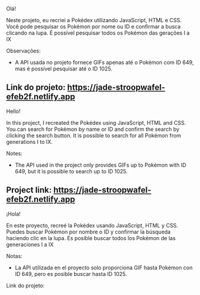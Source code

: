 Olá!

Neste projeto, eu recriei a Pokédex utilizando JavaScript, HTML e CSS. Você pode pesquisar os Pokémon por nome ou ID e confirmar a busca clicando na lupa. 
É possível pesquisar todos os Pokémon das gerações I a IX

Observações:
- A API usada no projeto fornece GIFs apenas até o Pokémon com ID 649, mas é possível pesquisar até o ID 1025.

Link do projeto: https://jade-stroopwafel-efeb2f.netlify.app
---------------------------------------------------------------------------------------------------------------------------------------------------------------------------------

Hello!

In this project, I recreated the Pokédex using JavaScript, HTML and CSS. You can search for Pokémon by name or ID and confirm the search by clicking the search button.
It is possible to search for all Pokémon from generations I to IX.

Notes:
- The API used in the project only provides GIFs up to Pokémon with ID 649, but it is possible to search up to ID 1025.

Project link: https://jade-stroopwafel-efeb2f.netlify.app
---------------------------------------------------------------------------------------------------------------------------------------------------------------------------------

¡Hola!

En este proyecto, recreé la Pokédex usando JavaScript, HTML y CSS. Puedes buscar Pokémon por nombre o ID y confirmar la búsqueda haciendo clic en la lupa. 
Es posible buscar todos los Pokémon de las generaciones I a IX

Notas:
- La API utilizada en el proyecto solo proporciona GIF hasta Pokémon con ID 649, pero es posible buscar hasta ID 1025.

Link do projeto:
